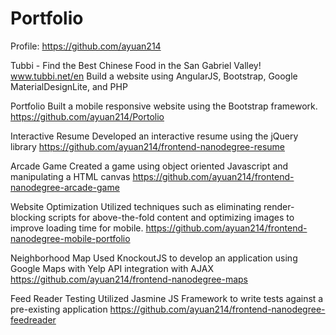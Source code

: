 # Portfolio

Profile: https://github.com/ayuan214

Tubbi - Find the Best Chinese Food in the San Gabriel Valley!
www.tubbi.net/en
Build a website using AngularJS, Bootstrap, Google MaterialDesignLite, and PHP

Portfolio
Built a mobile responsive website using the Bootstrap framework.
https://github.com/ayuan214/Portolio

Interactive Resume
Developed an interactive resume using the jQuery library
https://github.com/ayuan214/frontend-nanodegree-resume

Arcade Game
Created a game using object oriented Javascript and manipulating a HTML canvas
https://github.com/ayuan214/frontend-nanodegree-arcade-game

Website Optimization
Utilized techniques such as eliminating render-blocking scripts for above-the-fold content and optimizing images to improve loading time for mobile.
https://github.com/ayuan214/frontend-nanodegree-mobile-portfolio

Neighborhood Map
Used KnockoutJS to develop an application using Google Maps with Yelp API integration with AJAX
https://github.com/ayuan214/frontend-nanodegree-maps

Feed Reader Testing
Utilized Jasmine JS Framework to write tests against a pre-existing application
https://github.com/ayuan214/frontend-nanodegree-feedreader
